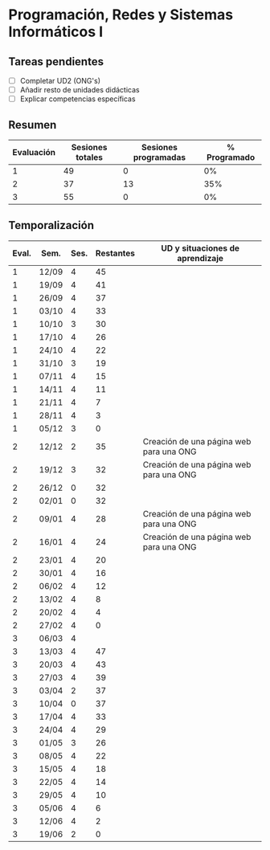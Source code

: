 # Programación, Redes y Sistemas Informáticos I

## Tareas pendientes

- [ ] Completar UD2 (ONG's)
- [ ] Añadir resto de unidades didácticas
- [ ] Explicar competencias específicas

## Resumen

| Evaluación | Sesiones totales | Sesiones programadas | % Programado |
|------------|------------------|----------------------|--------------|
| 1          | 49               | 0                    | 0%           |
| 2          | 37               | 13                   | 35%          |
| 3          | 55               | 0                    | 0%           |

## Temporalización

| Eval. | Sem.  | Ses. | Restantes | UD y situaciones de aprendizaje         |
|-------|-------|------|-----------|-----------------------------------------|
| 1     | 12/09 | 4    | 45        |                                         |
| 1     | 19/09 | 4    | 41        |                                         |
| 1     | 26/09 | 4    | 37        |                                         |
| 1     | 03/10 | 4    | 33        |                                         |
| 1     | 10/10 | 3    | 30        |                                         |
| 1     | 17/10 | 4    | 26        |                                         |
| 1     | 24/10 | 4    | 22        |                                         |
| 1     | 31/10 | 3    | 19        |                                         |
| 1     | 07/11 | 4    | 15        |                                         |
| 1     | 14/11 | 4    | 11        |                                         |
| 1     | 21/11 | 4    | 7         |                                         |
| 1     | 28/11 | 4    | 3         |                                         |
| 1     | 05/12 | 3    | 0         |                                         |
| 2     | 12/12 | 2    | 35        | Creación de una página web para una ONG |
| 2     | 19/12 | 3    | 32        | Creación de una página web para una ONG |
| 2     | 26/12 | 0    | 32        |                                         |
| 2     | 02/01 | 0    | 32        |                                         |
| 2     | 09/01 | 4    | 28        | Creación de una página web para una ONG |
| 2     | 16/01 | 4    | 24        | Creación de una página web para una ONG |
| 2     | 23/01 | 4    | 20        |                                         |
| 2     | 30/01 | 4    | 16        |                                         |
| 2     | 06/02 | 4    | 12        |                                         |
| 2     | 13/02 | 4    | 8         |                                         |
| 2     | 20/02 | 4    | 4         |                                         |
| 2     | 27/02 | 4    | 0         |                                         |
| 3     | 06/03 | 4    |           |                                         |
| 3     | 13/03 | 4    | 47        |                                         |
| 3     | 20/03 | 4    | 43        |                                         |
| 3     | 27/03 | 4    | 39        |                                         |
| 3     | 03/04 | 2    | 37        |                                         |
| 3     | 10/04 | 0    | 37        |                                         |
| 3     | 17/04 | 4    | 33        |                                         |
| 3     | 24/04 | 4    | 29        |                                         |
| 3     | 01/05 | 3    | 26        |                                         |
| 3     | 08/05 | 4    | 22        |                                         |
| 3     | 15/05 | 4    | 18        |                                         |
| 3     | 22/05 | 4    | 14        |                                         |
| 3     | 29/05 | 4    | 10        |                                         |
| 3     | 05/06 | 4    | 6         |                                         |
| 3     | 12/06 | 4    | 2         |                                         |
| 3     | 19/06 | 2    | 0         |                                         |
